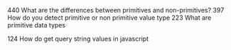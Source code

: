 440	What are the differences between primitives and non-primitives?
397	How do you detect primitive or non primitive value type
223	What are primitive data types

124	How do get query string values in javascript
